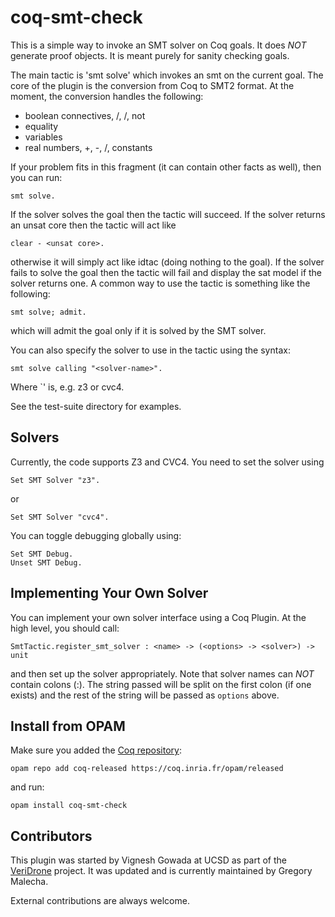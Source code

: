 coq-smt-check
=============

This is a simple way to invoke an SMT solver on Coq goals.
It does *NOT* generate proof objects. It is meant purely for sanity checking
goals.

The main tactic is 'smt solve' which invokes an smt on the current goal. The
core of the plugin is the conversion from Coq to SMT2 format. At the moment,
the conversion handles the following:

 - boolean connectives, /\, \/, not
 - equality
 - variables
 - real numbers, +, -, /, constants

If your problem fits in this fragment (it can contain other facts as well), then
you can run:

    smt solve.

If the solver solves the goal then the tactic will succeed. If the solver
returns an unsat core then the tactic will act like

    clear - <unsat core>.

otherwise it will simply act like idtac (doing nothing to the goal).
If the solver fails to solve the goal then the tactic will fail and
display the sat model if the solver returns one. A common way to use
the tactic is something like the following:

    smt solve; admit.

which will admit the goal only if it is solved by the SMT solver.

You can also specify the solver to use in the tactic using the syntax:

    smt solve calling "<solver-name>".

Where `<solver-name>' is, e.g. z3 or cvc4.

See the test-suite directory for examples.

Solvers
-------

Currently, the code supports Z3 and CVC4. You need to set the solver using

    Set SMT Solver "z3".

or

    Set SMT Solver "cvc4".

You can toggle debugging globally using:

    Set SMT Debug.
    Unset SMT Debug.

Implementing Your Own Solver
----------------------------

You can implement your own solver interface using a Coq Plugin. At the high
level, you should call:

    SmtTactic.register_smt_solver : <name> -> (<options> -> <solver>) -> unit

and then set up the solver appropriately. Note that solver names can *NOT*
contain colons (:). The string passed will be split on the first colon (if
one exists) and the rest of the string will be passed as `options` above.

Install from OPAM
-----------------
Make sure you added the [Coq repository](coq.io/opam/):

    opam repo add coq-released https://coq.inria.fr/opam/released

and run:

    opam install coq-smt-check

Contributors
------------

This plugin was started by Vignesh Gowada at UCSD as part of the [VeriDrone](http://veridrone.ucsd.edu/) project. It was updated and is currently maintained by Gregory Malecha.

External contributions are always welcome.
